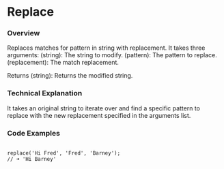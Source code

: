 # Replace

### Overview
Replaces matches for pattern in string with replacement.
It takes three arguments:
  (string): The string to modify.
  (pattern): The pattern to replace.
  (replacement): The match replacement.


Returns
(string): Returns the modified string.

### Technical Explanation

It takes an original string to iterate over and find a specific pattern to replace with the new replacement specified in the arguments list.

### Code Examples



```

replace('Hi Fred', 'Fred', 'Barney');
// ➜ 'Hi Barney'

```
